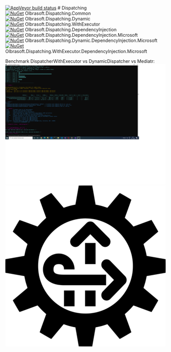 [![AppVeyor build status](https://img.shields.io/appveyor/build/Olbrasoft/dispatching/master.svg)](https://ci.appveyor.com/project/Olbrasoft/dispatching) # Dispatching   
[![NuGet](https://img.shields.io/nuget/vpre/Olbrasoft.Dispatching.Common.svg)](https://www.nuget.org/packages/Olbrasoft.Dispatching.Common/) Olbrasoft.Dispatching.Common  
[![NuGet](https://img.shields.io/nuget/vpre/Olbrasoft.Dispatching.Dynamic.svg)](https://www.nuget.org/packages/Olbrasoft.Dispatching.Dynamic/) Olbrasoft.Dispatching.Dynamic  
[![NuGet](https://img.shields.io/nuget/vpre/Olbrasoft.Dispatching.WithExecutor.svg)](https://www.nuget.org/packages/Olbrasoft.Dispatching.WithExecutor/) Olbrasoft.Dispatching.WithExecutor  
[![NuGet](https://img.shields.io/nuget/vpre/Olbrasoft.Dispatching.DependencyInjection.svg)](https://www.nuget.org/packages/Olbrasoft.Dispatching.DependencyInjection/) Olbrasoft.Dispatching.DependencyInjection  
[![NuGet](https://img.shields.io/nuget/vpre/Olbrasoft.Dispatching.DependencyInjection.Microsoft.svg)](https://www.nuget.org/packages/Olbrasoft.Dispatching.DependencyInjection.Microsoft/) Olbrasoft.Dispatching.DependencyInjection.Microsoft  
[![NuGet](https://img.shields.io/nuget/vpre/Olbrasoft.Dispatching.Dynamic.DependencyInjection.Microsoft.svg)](https://www.nuget.org/packages/Olbrasoft.Dispatching.Dynamic.DependencyInjection.Microsoft/) Olbrasoft.Dispatching.Dynamic.DependencyInjection.Microsoft  
[![NuGet](https://img.shields.io/nuget/vpre/Olbrasoft.Dispatching.WithExecutor.DependencyInjection.Microsoft.svg)](https://www.nuget.org/packages/Olbrasoft.Dispatching.WithExecutor.DependencyInjection.Microsoft/) Olbrasoft.Dispatching.WithExecutor.DependencyInjection.Microsoft  
  
Benchmark DispatcherWithExecutor vs DynamicDispatcher vs Mediatr:  
![Olbrasoft Dispatching Benchmark](./benchmark.png)
![Olbrasoft Dispatching](./olbrasoft-dispatching.png)
